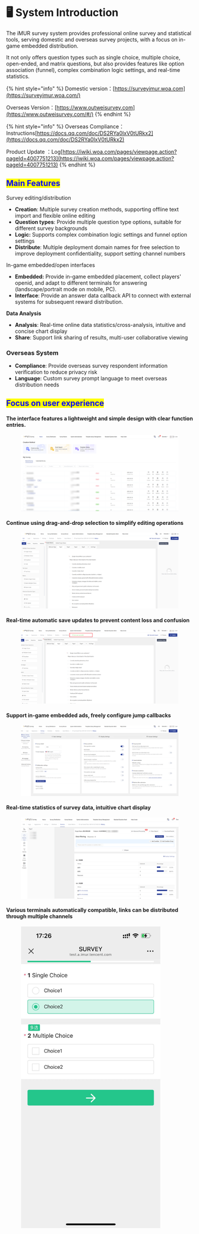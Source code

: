 # 🖥️ System Introduction

The iMUR survey system provides professional online survey and statistical tools, serving domestic and overseas survey projects, with a focus on in-game embedded distribution.&#x20;

It not only offers question types such as single choice, multiple choice, open-ended, and matrix questions, but also provides features like option association (funnel), complex combination logic settings, and real-time statistics.

{% hint style="info" %}
Domestic version：[https://surveyimur.woa.com](https://surveyimur.woa.com/)

Overseas Version：[https://www.outweisurvey.com](https://www.outweisurvey.com/#/)
{% endhint %}

{% hint style="info" %}
Overseas Compliance： Instructions[https://docs.qq.com/doc/DS2RYa0lxV0tURkx2](https://docs.qq.com/doc/DS2RYa0lxV0tURkx2)

Product Update ：Log[https://iwiki.woa.com/pages/viewpage.action?pageId=4007751213](https://iwiki.woa.com/pages/viewpage.action?pageId=4007751213)
{% endhint %}

## <mark style="color:blue;">Main Features</mark>

Survey editing/distribution

* **Creation**: Multiple survey creation methods, supporting offline text import and flexible online editing
* **Question types**: Provide multiple question type options, suitable for different survey backgrounds
* **Logic:** Supports complex combination logic settings and funnel option settings
* **Distribute**: Multiple deployment domain names for free selection to improve deployment confidentiality, support setting channel numbers

In-game embedded/open interfaces

* **Embedded:** Provide in-game embedded placement, collect players' openid, and adapt to different terminals for answering (landscape/portrait mode on mobile, PC).
* **Interface**: Provide an answer data callback API to connect with external systems for subsequent reward distribution.

**Data Analysis**

* **Analysis**: Real-time online data statistics/cross-analysis, intuitive and concise chart display
* **Share**: Support link sharing of results, multi-user collaborative viewing

### Overseas System

* **Compliance**: Provide overseas survey respondent information verification to reduce privacy risk
* **Language**: Custom survey prompt language to meet overseas distribution needs

##

## <mark style="color:blue;">Focus on user experience</mark>

#### The interface features a lightweight and simple design with clear function entries.

<figure><img src="../.gitbook/assets/image (836).png" alt=""><figcaption></figcaption></figure>

#### Continue using drag-and-drop selection to simplify editing operations

<figure><img src="../.gitbook/assets/image (5) (1) (1) (1).png" alt=""><figcaption></figcaption></figure>

#### Real-time automatic save updates to prevent content loss and confusion

<figure><img src="../.gitbook/assets/image (1) (1) (1) (1) (1) (1) (1) (1).png" alt=""><figcaption></figcaption></figure>

#### Support in-game embedded ads, freely configure jump callbacks

<figure><img src="../.gitbook/assets/image (2) (1) (1) (1) (1) (1) (1).png" alt=""><figcaption></figcaption></figure>

#### Real-time statistics of survey data, intuitive chart display

<figure><img src="../.gitbook/assets/image (3) (1) (1) (1) (1).png" alt=""><figcaption></figcaption></figure>

#### Various terminals automatically compatible, links can be distributed through multiple channels

<div align="left"><figure><img src="../.gitbook/assets/67aa70917fd2f973f502dadced841f4.jpg" alt="" width="375"><figcaption></figcaption></figure></div>







